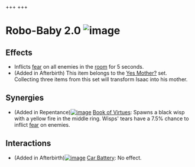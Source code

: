 +++
+++

 # Robo-Baby 2.0 ![image](/image/Robo-Baby_2.0.png) 


Effects
---------


* Inflicts [fear](/wiki/Fear "Fear") on all enemies in the [room](/wiki/Room "Room") for 5 seconds.
* (Added in Afterbirth) This item belongs to the [Yes Mother?](/wiki/Yes_Mother%3F "Yes Mother?") set. Collecting three items from this set will transform Isaac into his mother.


Synergies
-----------


* (Added in Repentance)[![image](/image/Book_of_Virtues.png)](/wiki/Book_of_Virtues "Book of Virtues") [Book of Virtues](/wiki/Book_of_Virtues "Book of Virtues"): Spawns a black wisp with a yellow fire in the middle ring. Wisps' tears have a 7.5% chance to inflict [fear](/wiki/Status_Effects "Status Effects") on enemies.


Interactions
--------------


* (Added in Afterbirth)[![image](/image/Car_Battery.png)](/wiki/Car_Battery "Car Battery") [Car Battery](/wiki/Car_Battery "Car Battery"): No effect.


